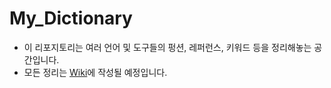 # My_Dictionary

 - 이 리포지토리는 여러 언어 및 도구들의 펑션, 레퍼런스, 키워드 등을 정리해놓는 공간입니다.
 - 모든 정리는 [Wiki](https://github.com/seonhjeo/My_Dictionary/wiki)에 작성될 예정입니다.
